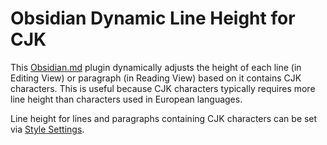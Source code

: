 # Obsidian Dynamic Line Height for CJK

This [Obsidian.md](https://obsidian.md) plugin dynamically adjusts the height of each line (in Editing View) or paragraph (in Reading View) based on it contains CJK characters. This is useful because CJK characters typically requires more line height than characters used in European languages.

Line height for lines and paragraphs containing CJK characters can be set via [Style Settings](https://github.com/mgmeyers/obsidian-style-settings).
